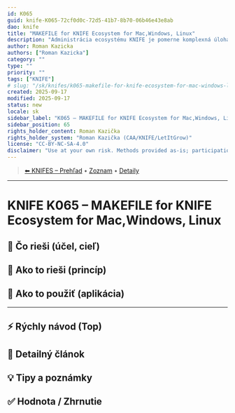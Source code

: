 ```yaml
---
id: K065
guid: knife-K065-72cf0d0c-72d5-41b7-8b70-06b46e43e8ab
dao: knife
title: "MAKEFILE for KNIFE Ecosystem for Mac,Windows, Linux"
description: "Administrácia ecosystému KNIFE je pomerne komplexná úloha. Framework podporuje MacOS, Windows a Linux. MAKEFIEL umožňuje administráciu z jedného miesta."
author: Roman Kazicka
authors: ["Roman Kazicka"]
category: ""
type: ""
priority: ""
tags: ["KNIFE"]
# slug: "/sk/knifes/k065-makefile-for-knife-ecosystem-for-mac-windows-linux"
created: 2025-09-17
modified: 2025-09-17
status: new
locale: sk
sidebar_label: "K065 – MAKEFILE for KNIFE Ecosystem for Mac,Windows, Linux"
sidebar_position: 65
rights_holder_content: Roman Kazička
rights_holder_system: "Roman Kazička (CAA/KNIFE/LetItGrow)"
license: "CC-BY-NC-SA-4.0"
disclaimer: "Use at your own risk. Methods provided as-is; participation is voluntary and context-aware."
---
```

<!-- body:start -->

<!-- nav:knifes -->
> [⬅ KNIFES – Prehľad](../overview.md) • [Zoznam](../KNIFE_Overview_List.md) • [Detaily](../KNIFE_Overview_Details.md)
---
# KNIFE K065 – MAKEFILE for KNIFE Ecosystem for Mac,Windows, Linux

## 🎯 Čo rieši (účel, cieľ)

## 🧩 Ako to rieši (princíp)

## 🧪 Ako to použiť (aplikácia)

---

## ⚡ Rýchly návod (Top)

## 📜 Detailný článok

## 💡 Tipy a poznámky

## ✅ Hodnota / Zhrnutie
